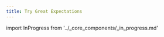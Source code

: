 ```yaml
---
title: Try Great Expectations
---
```


import InProgress from '../_core_components/_in_progress.md'

<InProgress/>